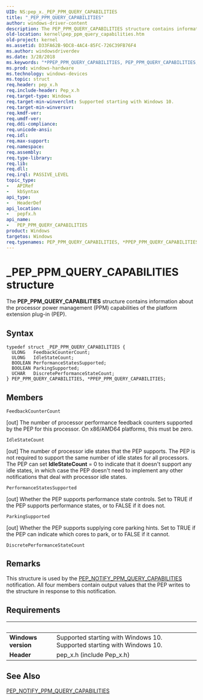 ```yaml
---
UID: NS:pep_x._PEP_PPM_QUERY_CAPABILITIES
title: "_PEP_PPM_QUERY_CAPABILITIES"
author: windows-driver-content
description: The PEP_PPM_QUERY_CAPABILITIES structure contains information about the processor power management (PPM) capabilities of the platform extension plug-in (PEP).
old-location: kernel\pep_ppm_query_capabilities.htm
old-project: kernel
ms.assetid: D33FA62B-9DC8-4AC4-85FC-726C39FB76F4
ms.author: windowsdriverdev
ms.date: 3/28/2018
ms.keywords: "*PPEP_PPM_QUERY_CAPABILITIES, PEP_PPM_QUERY_CAPABILITIES, PEP_PPM_QUERY_CAPABILITIES structure [Kernel-Mode Driver Architecture], PPEP_PPM_QUERY_CAPABILITIES, PPEP_PPM_QUERY_CAPABILITIES structure pointer [Kernel-Mode Driver Architecture], _PEP_PPM_QUERY_CAPABILITIES, kernel.pep_ppm_query_capabilities, pepfx/PEP_PPM_QUERY_CAPABILITIES, pepfx/PPEP_PPM_QUERY_CAPABILITIES"
ms.prod: windows-hardware
ms.technology: windows-devices
ms.topic: struct
req.header: pep_x.h
req.include-header: Pep_x.h
req.target-type: Windows
req.target-min-winverclnt: Supported starting with Windows 10.
req.target-min-winversvr: 
req.kmdf-ver: 
req.umdf-ver: 
req.ddi-compliance: 
req.unicode-ansi: 
req.idl: 
req.max-support: 
req.namespace: 
req.assembly: 
req.type-library: 
req.lib: 
req.dll: 
req.irql: PASSIVE_LEVEL
topic_type:
-	APIRef
-	kbSyntax
api_type:
-	HeaderDef
api_location:
-	pepfx.h
api_name:
-	PEP_PPM_QUERY_CAPABILITIES
product: Windows
targetos: Windows
req.typenames: PEP_PPM_QUERY_CAPABILITIES, *PPEP_PPM_QUERY_CAPABILITIES, PEP_PPM_QUERY_CAPABILITIES, *PPEP_PPM_QUERY_CAPABILITIES
---
```


# _PEP_PPM_QUERY_CAPABILITIES structure
The <b>PEP_PPM_QUERY_CAPABILITIES</b> structure contains information about the processor power management (PPM) capabilities of the platform extension plug-in (PEP).

## Syntax
```
typedef struct _PEP_PPM_QUERY_CAPABILITIES {
  ULONG   FeedbackCounterCount;
  ULONG   IdleStateCount;
  BOOLEAN PerformanceStatesSupported;
  BOOLEAN ParkingSupported;
  UCHAR   DiscretePerformanceStateCount;
} PEP_PPM_QUERY_CAPABILITIES, *PPEP_PPM_QUERY_CAPABILITIES;
```

## Members


`FeedbackCounterCount`

[out] The number of processor performance feedback counters supported by the PEP for this processor. On x86/AMD64 platforms, this must be zero.

`IdleStateCount`

[out] The number of processor idle states that the PEP supports. The PEP is not required to support the same number of idle states for all processors. The PEP can set <b>IdleStateCount</b> = 0 to indicate that it doesn't support any idle states, in which case the PEP doesn't need to implement any other notifications that deal with processor idle states.

`PerformanceStatesSupported`

[out] Whether the PEP supports performance state controls. Set to TRUE if the PEP supports performance states, or to FALSE if it does not.

`ParkingSupported`

[out] Whether the PEP supports supplying core parking hints. Set to TRUE if the PEP can indicate which cores to park, or to FALSE if it cannot.

`DiscretePerformanceStateCount`



## Remarks
This structure is used by the <a href="https://msdn.microsoft.com/en-us/library/windows/hardware/mt186820">PEP_NOTIFY_PPM_QUERY_CAPABILITIES</a> notification. All four members contain output values that the PEP writes to the structure in response to this notification.

## Requirements
| &nbsp; | &nbsp; |
| ---- |:---- |
| **Windows version** | Supported starting with Windows 10. Supported starting with Windows 10. |
| **Header** | pep_x.h (include Pep_x.h) |

## See Also

<a href="https://msdn.microsoft.com/en-us/library/windows/hardware/mt186820">PEP_NOTIFY_PPM_QUERY_CAPABILITIES</a>